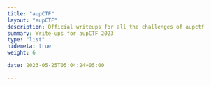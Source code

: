 ```yaml
---
title: "aupCTF"
layout: "aupCTF"
description: Official writeups for all the challenges of aupctf
summary: Write-ups for aupCTF 2023
type: "list"
hidemeta: true
weight: 6

date: 2023-05-25T05:04:24+05:00

---
```

